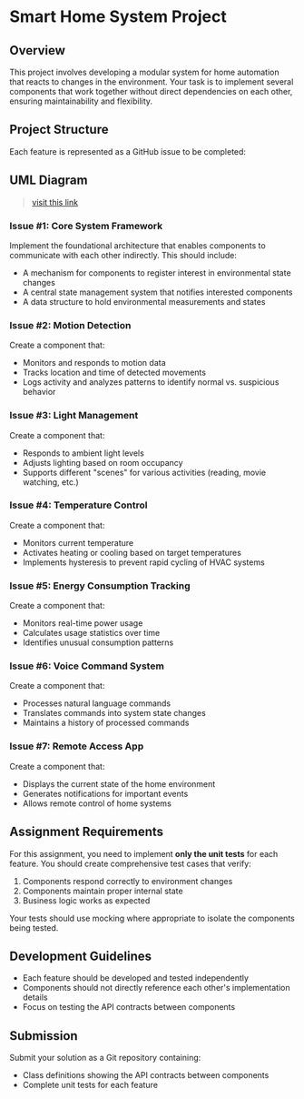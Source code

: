 # Smart Home System Project

## Overview

This project involves developing a modular system for home automation that reacts to changes in the environment. Your task is to implement several components that work together without direct dependencies on each other, ensuring maintainability and flexibility.

## Project Structure

Each feature is represented as a GitHub issue to be completed:

## UML Diagram
> [visit this link](https://drive.google.com/file/d/1XMzUYGwFQxp1wtIRIxqnzyz5fUGn0j3e/view?usp=sharing)


### Issue #1: Core System Framework

Implement the foundational architecture that enables components to communicate with each other indirectly. This should include:

- A mechanism for components to register interest in environmental state changes
- A central state management system that notifies interested components
- A data structure to hold environmental measurements and states

### Issue #2: Motion Detection

Create a component that:
- Monitors and responds to motion data
- Tracks location and time of detected movements
- Logs activity and analyzes patterns to identify normal vs. suspicious behavior

### Issue #3: Light Management

Create a component that:
- Responds to ambient light levels
- Adjusts lighting based on room occupancy
- Supports different "scenes" for various activities (reading, movie watching, etc.)

### Issue #4: Temperature Control

Create a component that:
- Monitors current temperature
- Activates heating or cooling based on target temperatures
- Implements hysteresis to prevent rapid cycling of HVAC systems

### Issue #5: Energy Consumption Tracking

Create a component that:
- Monitors real-time power usage
- Calculates usage statistics over time
- Identifies unusual consumption patterns

### Issue #6: Voice Command System

Create a component that:
- Processes natural language commands
- Translates commands into system state changes
- Maintains a history of processed commands

### Issue #7: Remote Access App

Create a component that:
- Displays the current state of the home environment
- Generates notifications for important events
- Allows remote control of home systems

## Assignment Requirements

For this assignment, you need to implement **only the unit tests** for each feature. You should create comprehensive test cases that verify:

1. Components respond correctly to environment changes
2. Components maintain proper internal state
3. Business logic works as expected

Your tests should use mocking where appropriate to isolate the components being tested.

## Development Guidelines

- Each feature should be developed and tested independently
- Components should not directly reference each other's implementation details
- Focus on testing the API contracts between components

## Submission

Submit your solution as a Git repository containing:
- Class definitions showing the API contracts between components
- Complete unit tests for each feature
